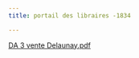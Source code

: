 ```yaml
---
title: portail des libraires -1834

---
```

[DA 3 vente Delaunay.pdf](file:///C:/Users/domar/Documents/DA%203%20vente%20Delaunay.pdf)